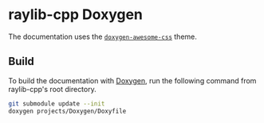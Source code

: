 # raylib-cpp Doxygen

The documentation uses the [`doxygen-awesome-css`](https://github.com/jothepro/doxygen-awesome-css) theme.

## Build

To build the documentation with [Doxygen](https://www.doxygen.nl), run the following command from raylib-cpp's root directory.

```sh
git submodule update --init
doxygen projects/Doxygen/Doxyfile
```
